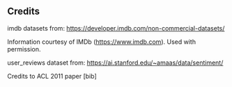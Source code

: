 ## Credits

imdb datasets
from:
https://developer.imdb.com/non-commercial-datasets/

Information courtesy of
IMDb
(https://www.imdb.com).
Used with permission.



user_reviews dataset
from:
https://ai.stanford.edu/~amaas/data/sentiment/

Credits to 
ACL 2011 paper [bib]